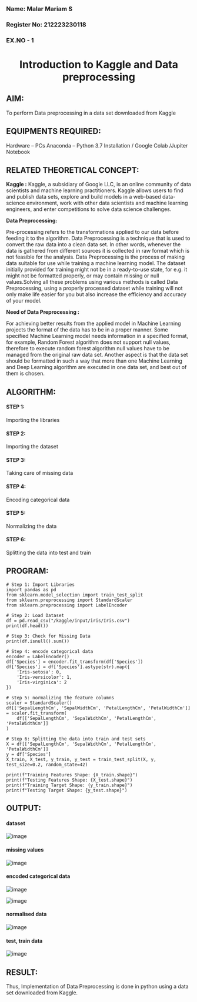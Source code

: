 <H3>Name: Malar Mariam S</H3>
<H3>Register No: 212223230118</H3>
<H3>EX.NO - 1</H3>
<!-- <H3>Date</H3> -->
<H1 ALIGN =CENTER>Introduction to Kaggle and Data preprocessing</H1>

## AIM:

To perform Data preprocessing in a data set downloaded from Kaggle

## EQUIPMENTS REQUIRED:
Hardware – PCs
Anaconda – Python 3.7 Installation / Google Colab /Jupiter Notebook

## RELATED THEORETICAL CONCEPT:

**Kaggle :**
Kaggle, a subsidiary of Google LLC, is an online community of data scientists and machine learning practitioners. Kaggle allows users to find and publish data sets, explore and build models in a web-based data-science environment, work with other data scientists and machine learning engineers, and enter competitions to solve data science challenges.

**Data Preprocessing:**

Pre-processing refers to the transformations applied to our data before feeding it to the algorithm. Data Preprocessing is a technique that is used to convert the raw data into a clean data set. In other words, whenever the data is gathered from different sources it is collected in raw format which is not feasible for the analysis.
Data Preprocessing is the process of making data suitable for use while training a machine learning model. The dataset initially provided for training might not be in a ready-to-use state, for e.g. it might not be formatted properly, or may contain missing or null values.Solving all these problems using various methods is called Data Preprocessing, using a properly processed dataset while training will not only make life easier for you but also increase the efficiency and accuracy of your model.

**Need of Data Preprocessing :**

For achieving better results from the applied model in Machine Learning projects the format of the data has to be in a proper manner. Some specified Machine Learning model needs information in a specified format, for example, Random Forest algorithm does not support null values, therefore to execute random forest algorithm null values have to be managed from the original raw data set.
Another aspect is that the data set should be formatted in such a way that more than one Machine Learning and Deep Learning algorithm are executed in one data set, and best out of them is chosen.


## ALGORITHM:
#### STEP 1:
Importing the libraries<BR>
#### STEP 2:
Importing the dataset<BR>
#### STEP 3:
Taking care of missing data<BR>
#### STEP 4:
Encoding categorical data<BR>
#### STEP 5:
Normalizing the data<BR>
#### STEP 6:
Splitting the data into test and train<BR>

##  PROGRAM:
```
# Step 1: Import Libraries
import pandas as pd
from sklearn.model_selection import train_test_split
from sklearn.preprocessing import StandardScaler
from sklearn.preprocessing import LabelEncoder

# Step 2: Load Dataset
df = pd.read_csv("/kaggle/input/iris/Iris.csv")
print(df.head())

# Step 3: Check for Missing Data
print(df.isnull().sum())

# Step 4: encode categorical data
encoder = LabelEncoder()
df['Species'] = encoder.fit_transform(df['Species'])
df['Species'] = df['Species'].astype(str).map({
    'Iris-setosa': 0,
    'Iris-versicolor': 1,
    'Iris-virginica': 2
})

# step 5: normalizing the feature columns
scaler = StandardScaler()
df[['SepalLengthCm', 'SepalWidthCm', 'PetalLengthCm', 'PetalWidthCm']] = scaler.fit_transform(
    df[['SepalLengthCm', 'SepalWidthCm', 'PetalLengthCm', 'PetalWidthCm']]
)

# Step 6: Splitting the data into train and test sets
X = df[['SepalLengthCm', 'SepalWidthCm', 'PetalLengthCm', 'PetalWidthCm']]
y = df['Species']
X_train, X_test, y_train, y_test = train_test_split(X, y, test_size=0.2, random_state=42)

print(f"Training Features Shape: {X_train.shape}")
print(f"Testing Features Shape: {X_test.shape}")
print(f"Training Target Shape: {y_train.shape}")
print(f"Testing Target Shape: {y_test.shape}")
```

## OUTPUT:
#### dataset
![image](https://github.com/user-attachments/assets/bd1d9539-e3ff-4f67-87f4-273eda96ed2f)

#### missing values
![image](https://github.com/user-attachments/assets/d50baade-e697-4e81-a449-169a3b975ac1)

#### encoded categorical data
![image](https://github.com/user-attachments/assets/86afb306-6ba2-46ed-a1ef-07833206607a)

![image](https://github.com/user-attachments/assets/3f16f63e-43b0-43b8-a661-275f7e81276c)

#### normalised data
![image](https://github.com/user-attachments/assets/4fccc35e-2d36-416d-b2aa-67c7c1c6240e)

#### test, train data
![image](https://github.com/user-attachments/assets/69336e39-d202-4b76-9112-8e5501d5c8b8)

## RESULT:
Thus, Implementation of Data Preprocessing is done in python  using a data set downloaded from Kaggle.


